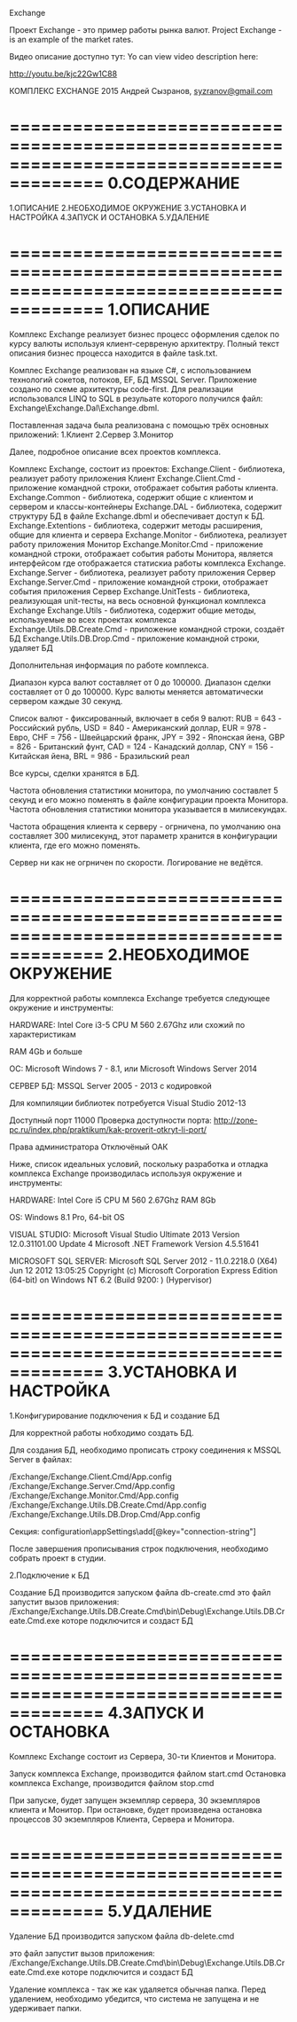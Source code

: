Exchange

Проект Exchange - это пример работы рынка валют. 
Project Exchange - is an example of the market rates.

Видео описание доступно тут:
Yo can view video description here: 

http://youtu.be/kjc22Gw1C88




КОМПЛЕКС EXCHANGE 
2015
Андрей Сызранов, 
syzranov@gmail.com


=======================================================================================
0.СОДЕРЖАНИЕ
=======================================================================================
1.ОПИСАНИЕ
2.НЕОБХОДИМОЕ ОКРУЖЕНИЕ
3.УСТАНОВКА И НАСТРОЙКА
4.ЗАПУСК И ОСТАНОВКА
5.УДАЛЕНИЕ


=======================================================================================
1.ОПИСАНИЕ 
=======================================================================================
Комплекс Exchange реализует бизнес процесс оформления сделок по курсу валюты
используя клиент-сервреную архитектру. Полный текст описания бизнес процесса находится 
в файле task.txt.

Комплес Exchange реализован на языке C#, с использованием технологий сокетов, 
потоков, EF, БД MSSQL Server. Приложение создано по схеме архитектуры code-first. 
Для реализации использовался LINQ to SQL в резульате которого получился 
файл: Exchange\Exchange.Dal\Exchange.dbml.

Поставленная задача была реализована с помощью трёх основных приложений:
1.Клиент 
2.Сервер
3.Монитор

Далее, подробное описание всех проектов комплекса.

Комплекс Exchange, состоит из проектов:
Exchange.Client                    - библиотека, реализует работу приложения Клиент
Exchange.Client.Cmd                - приложение командной строки, отображает события 
                                работы клиента.
Exchange.Common                    - библиотека, содержит общие с клиентом и сервером 
                                и классы-контейнеры
Exchange.DAL                    - библиотека, содержит структуру БД в файле 
                                Exchange.dbml и обеспечивает доступ к БД.
Exchange.Extentions                - библиотека, содержит методы расширения, 
                                общие для клиента и сервера
Exchange.Monitor                - библиотека, реализует работу приложения Монитор
Exchange.Monitor.Cmd            - приложение командной строки, отображает события 
                                работы Монитора, является интерфейсом где 
                                отображается статискиа работы комплекса Exchange.
Exchange.Server                    - библиотека, реализует работу приложения Сервер
Exchange.Server.Cmd                - приложение командной строки, отображает события 
                                приложения Сервер
Exchange.UnitTests                - библиотека, реализующая unit-тесты, на весь 
                                основной функционал комплекса Exchange
Exchange.Utils                    - библиотека, содержит общие методы, используемые 
                                во всех проектах комплекса
Exchange.Utils.DB.Create.Cmd    - приложение командной строки, создаёт БД
Exchange.Utils.DB.Drop.Cmd        - приложение командной строки, удаляет БД


Дополнительная информация по работе комплекса.

Диапазон курса валют составляет от 0 до 100000.
Диапазон сделки составляет от 0 до 100000.
Курс валюты меняется автоматически сервером каждые 30 секунд.

Список валют - фиксированный, включает в себя 9 валют:
   RUB = 643 - Российский рубль,
   USD = 840 - Американский доллар,
   EUR = 978 - Евро,
   CHF = 756 - Швейцарский франк,
   JPY = 392 - Японская йена,
   GBP = 826 - Британский фунт,
   CAD = 124 - Канадский доллар,
   CNY = 156 - Китайская йена,
   BRL = 986 - Бразильский реал

Все курсы, сделки хранятся в БД.

Частота обновления статистики монитора, по умолчанию составлет 5 секунд 
и его можно поменять в файле конфигурации проекта Монитора.
Частота обновления статистики монитора указывается в милисекундах.

Частота обращения клиента к серверу - огрничена, по умолчанию 
она составляет 300 милисекунд, этот параметр хранится в конфигурации клиента, 
где его можно поменять.

Сервер ни как не огрничен по скорости.
Логирование не ведётся.

=======================================================================================
2.НЕОБХОДИМОЕ ОКРУЖЕНИЕ
=======================================================================================
Для корректной работы комплекса Exchange требуется следующее окружение и инструменты:

HARDWARE:
Intel Core i3-5 CPU M 560 2.67Ghz
или схожий по характеристикам

RAM  4Gb 
и больше

ОС: Microsoft Windows 7 - 8.1,
или Microsoft Windows Server 2014  

СЕРВЕР БД: 
MSSQL Server 2005 - 2013
с кодировкой 

Для компиляции библиотек потребуется
Visual Studio 2012-13

Доступный порт 11000
Проверка доступности порта: 
http://zone-pc.ru/index.php/praktikum/kak-proverit-otkryt-li-port/

Права администратора
Отключёный ОАК

Ниже, список идеальных условий, 
поскольку разработка и отладка комплекса Exchange 
производилась используя окружение и инструменты:

HARDWARE:
Intel Core i5 CPU M 560 2.67Ghz
RAM 8Gb

OS: Windows 8.1 Pro, 64-bit OS

VISUAL STUDIO:
Microsoft Visual Studio Ultimate 2013
Version 12.0.31101.00 Update 4
Microsoft .NET Framework
Version 4.5.51641

MICROSOFT SQL SERVER:
Microsoft SQL Server 2012 - 11.0.2218.0 (X64) 
Jun 12 2012 13:05:25 
Copyright (c) Microsoft Corporation
Express Edition (64-bit) on Windows NT 6.2 <X64> (Build 9200: ) (Hypervisor)


=======================================================================================
3.УСТАНОВКА И НАСТРОЙКА
=======================================================================================

1.Конфигурирование подключения к БД и создание БД

Для корректной работы нобходимо создать БД.

Для создания БД, необходимо прописать строку соединения к MSSQL Server
в файлах:

/Exchange/Exchange.Client.Cmd/App.config
/Exchange/Exchange.Server.Cmd/App.config
/Exchange/Exchange.Monitor.Cmd/App.config
/Exchange/Exchange.Utils.DB.Create.Cmd/App.config
/Exchange/Exchange.Utils.DB.Drop.Cmd/App.config

Cекция: configuration\appSettings\add[@key="connection-string"]

После завершения прописывания строк подключения, 
необходимо собрать проект в студии. 

2.Подключение к БД

Создание БД производится запуском файла db-create.cmd
это файл запустит вызов приложения:
/Exchange/Exchange.Utils.DB.Create.Cmd\bin\Debug\Exchange.Utils.DB.Create.Cmd.exe
которе подключится и создаст БД


=======================================================================================
4.ЗАПУСК И ОСТАНОВКА
=======================================================================================
Комплекс Exchange состоит из Сервера, 30-ти Клиентов и Монитора.

Запуск комплекса Exchange, производится файлом start.cmd
Остановка комплекса Exchange, производится файлом stop.cmd

При запуске, будет запущен экземпляр сервера, 30 экземпляров клиента и Монитор.
При остановке, будет произведена остановка процессов 30 экземпляров Клиента, 
Сервера и Монитора.


=======================================================================================
5.УДАЛЕНИЕ
=======================================================================================
Удаление БД производится запуском файла db-delete.cmd 

это файл запустит вызов приложения:
/Exchange/Exchange.Utils.DB.Create.Cmd\bin\Debug\Exchange.Utils.DB.Create.Cmd.exe
которе подключится и создаст БД

Удаление комплекса - так же как удаляется обычная папка. Перед удалением, 
необходимо убедится, что система не запущена и не удерживает папки.
